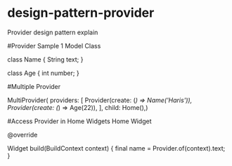 # design-pattern-provider
Provider design pattern explain

#Provider Sample 1
Model Class

class Name 
{
    String text;
}

class Age 
{
int number;
}

#Multiple Provider

MultiProvider(
    providers: [
        Provider<Name>(create: (_) => Name('Haris')),
        Provider<Age>(create: (_) => Age(22)),
    ],
    child: Home(),)


#Access Provider in Home Widgets
Home Widget

@override


Widget build(BuildContext context) 
{
    final name = Provider.of<Name>(context).text;
}

